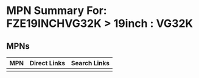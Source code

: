 



# MPN Summary For: FZE19INCHVG32K > 19inch : VG32K

## MPNs
  

|MPN|Direct Links|Search Links|
| :--- | :--- | :--- |
||||
